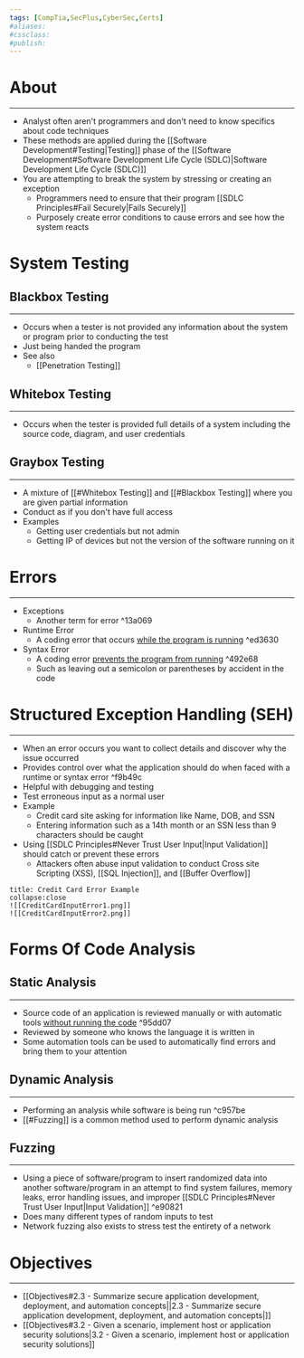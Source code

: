```yaml
---
tags: [CompTia,SecPlus,CyberSec,Certs]
#aliases:
#cssclass:
#publish:
---
```


# About
---
- Analyst often aren't programmers and don't need to know specifics about code techniques
- These methods are applied during the [[Software Development#Testing|Testing]] phase of the [[Software Development#Software Development Life Cycle (SDLC)|Software Development Life Cycle (SDLC)]]
- You are attempting to break the system by stressing or creating an exception
	- Programmers need to ensure that their program [[SDLC Principles#Fail Securely|Fails Securely]]
	- Purposely create error conditions to cause errors and see how the system reacts

# System Testing

## Blackbox Testing
---
- Occurs when a tester is not provided any information about the system or program prior to conducting the test
- Just being handed the program
- See also
	- [[Penetration Testing]]

## Whitebox Testing
---
- Occurs when the tester is provided full details of a system including the source code, diagram, and user credentials

## Graybox Testing
---
- A mixture of [[#Whitebox Testing]] and [[#Blackbox Testing]] where you are given partial information
- Conduct as if you don't have full access
- Examples
	- Getting user credentials but not admin
	- Getting IP of devices but not the version of the software running on it

# Errors
---
- Exceptions
	- Another term for error ^13a069
- Runtime Error
	- A coding error that occurs <u>while the program is running</u> ^ed3630
- Syntax Error
	- A coding error <u>prevents the program from running</u> ^492e68
	- Such as leaving out a semicolon or parentheses by accident in the code

# Structured Exception Handling (SEH)
---
- When an error occurs you want to collect details and discover why the issue occurred
- Provides control over what the application should do when faced with a runtime or syntax error ^f9b49c
- Helpful with debugging and testing
- Test erroneous input as a normal user
- Example
	- Credit card site asking for information like Name, DOB, and SSN
	- Entering information such as a 14th month or an SSN less than 9 characters should be caught
- Using [[SDLC Principles#Never Trust User Input|Input Validation]] should catch or prevent these errors
	- Attackers often abuse input validation to conduct Cross site Scripting (XSS), [[SQL Injection]], and [[Buffer Overflow]]

```ad-example
title: Credit Card Error Example
collapse:close
![[CreditCardInputError1.png]]
![[CreditCardInputError2.png]]
```

# Forms Of Code Analysis

## Static Analysis
---
- Source code of an application is reviewed manually or with automatic tools <u>without running the code</u> ^95dd07
- Reviewed by someone who knows the language it is written in
- Some automation tools can be used to automatically find errors and bring them to your attention

## Dynamic Analysis
---
- Performing an analysis while software is being run ^c957be
- [[#Fuzzing]] is a common method used to perform dynamic analysis

## Fuzzing
---
- Using a piece of software/program to insert randomized data into another software/program in an attempt to find system failures, memory leaks, error handling issues, and improper [[SDLC Principles#Never Trust User Input|Input Validation]] ^e90821
- Does many different types of random inputs to test
- Network fuzzing also exists to stress test the entirety of a network

# Objectives
---
- [[Objectives#2.3 - Summarize secure application development, deployment, and automation concepts||2.3 - Summarize secure application development, deployment, and automation concepts|]]
- [[Objectives#3.2 - Given a scenario, implement host or application security solutions|3.2 - Given a scenario, implement host or application security solutions]]